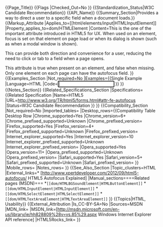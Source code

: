 {{Page_Title}}
{{Flags
|Checked_Out=No
}}
{{Standardization_Status|W3C Candidate Recommendation}}
{{API_Name}}
{{Summary_Section|Provides a way to direct a user to a specific field when a document loads.}}
{{Markup_Attribute
|Applies_to=[[html/elements/input|HTMLInputElement]]
|Property_applies_to=dom/HTMLElement
|Content=This is the one of the important attribute introduced in HTML5 for UX. When used on an element, focus is set on that element on page load or when its dialog is shown (such as when a modal window is shown).

This can provide both direction and convenience for a user, reducing the need to click or tab to a field when a page opens.

This attribute is true when present on an element, and false when missing. Only one element on each page can have the autofocus field.
}}
{{Examples_Section
|Not_required=No
|Examples={{Single Example
|Language=HTML
|Code=<input id="search_box" autofocus>
}}
}}
{{Notes_Section}}
{{Related_Specifications_Section
|Specifications={{Related Specification
|Name=HTML5
|URL=http://www.w3.org/TR/html5/forms.html#attr-fe-autofocus
|Status=W3C Candidate Recommendation
}}
}}
{{Compatibility_Section
|Not_required=No
|Imported_tables=
|Desktop_rows={{Compatibility Table Desktop Row
|Chrome_supported=Yes
|Chrome_version=6+
|Chrome_prefixed_supported=Unknown
|Chrome_prefixed_version=
|Firefox_supported=Yes
|Firefox_version=4+
|Firefox_prefixed_supported=Unknown
|Firefox_prefixed_version=
|Internet_explorer_supported=Yes
|Internet_explorer_version=10
|Internet_explorer_prefixed_supported=Unknown
|Internet_explorer_prefixed_version=
|Opera_supported=Yes
|Opera_version=11+
|Opera_prefixed_supported=Unknown
|Opera_prefixed_version=
|Safari_supported=Yes
|Safari_version=5+
|Safari_prefixed_supported=Unknown
|Safari_prefixed_version=
}}
|Mobile_rows=
|Notes_rows=
}}
{{See_Also_Section
|Topic_clusters=HTML
|External_links=* [http://www.xpertdeveloper.com/2012/09/html5-autofocus/ HTML5 Autofocus Explained]
|Manual_sections====Related pages (MSDN)===
*<code>[[dom/HTMLBGSoundElement|HTMLButtonElement]]</code>
*<code>[[dom/HTMLInputElement|HTMLInputElement]]</code>
*<code>[[dom/HTMLSelectElement|HTMLSelectElement]]</code>
*<code>[[dom/HTMLTextAreaElement|HTMLTextAreaElement]]</code>
}}
{{Topics|HTML, Usability}}
{{External_Attribution
|Is_CC-BY-SA=No
|Sources=MSDN
|MDN_link=
|MSDN_link=[http://msdn.microsoft.com/en-us/library/ie/hh828809%28v=vs.85%29.aspx Windows Internet Explorer API reference]
|HTML5Rocks_link=
}}